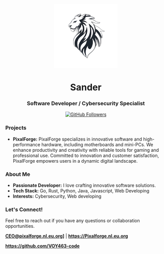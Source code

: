 <div align="center">
  <a href="https://github.com/VOY463-code">
    <img src="https://github.com/VOY463-code/VOY463-code/blob/main/profile-pic.png" alt="Your Profile Picture" width="200">
  </a>
  <h1 align="center">Sander</h1>
  <h3 align="center">Software Developer / Cybersecurity Specialist</h3>
</div>

<p align="center">
  <a href="https://github.com/VOY463-code">
    <img src="https://img.shields.io/github/followers/VOY463-code?style=social" alt="GitHub Followers">
  </a>
</p>

### Projects

* **PixalForge:** PixalForge specializes in innovative software and high-performance hardware, including motherboards and mini-PCs. We enhance productivity and creativity with reliable tools for gaming and professional use. Committed to innovation and customer satisfaction, PixalForge empowers users in a dynamic digital landscape.


### About Me

* **Passionate Developer:** I love crafting innovative software solutions.
* **Tech Stack:** Go, Rust, Python, Java, Javascript, Web Developing
* **Interests:** Cybersecurity, Web developing





### Let's Connect!

Feel free to reach out if you have any questions or collaboration opportunities.

**CEO@pixalforge.nl.eu.org]** | **https://Pixalforge.nl.eu.org**

**https://github.com/VOY463-code**
